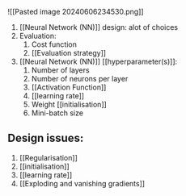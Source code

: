 ![[Pasted image 20240606234530.png]]
1. [[Neural Network (NN)]] design: alot of choices
2. Evaluation:
	1. Cost function
	2. [[Evaluation strategy]]
3. [[Neural Network (NN)]] [[hyperparameter(s)]]:
	1. Number of layers
	2. Number of neurons per layer
	3. [[Activation Function]]
	4. [[learning rate]]
	5. Weight [[initialisation]]
	6. Mini-batch size
## Design issues:
1. [[Regularisation]]
2. [[initialisation]]
3. [[learning rate]]
4. [[Exploding and vanishing gradients]]
